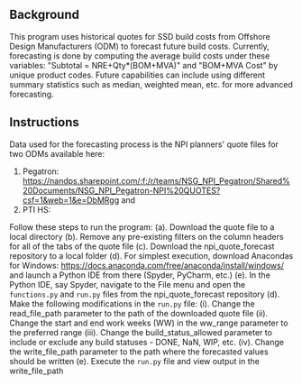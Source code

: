 ## Background

This program uses historical quotes for SSD build costs from Offshore Design Manufacturers (ODM) to forecast future build costs.
Currently, forecasting is done by computing the average build costs under these variables: "Subtotal = NRE+Qty*(BOM+MVA)" and "BOM+MVA Cost" by unique product codes. 
Future capabilities can include using different summary statistics such as median, weighted mean, etc. for more advanced forecasting. 

## Instructions

Data used for the forecasting process is the NPI planners' quote files for two ODMs available here: 
1. Pegatron: https://nandps.sharepoint.com/:f:/r/teams/NSG_NPI_Pegatron/Shared%20Documents/NSG_NPI_Pegatron-NPI%20QUOTES?csf=1&web=1&e=DbMRgg and 
2. PTI HS:

Follow these steps to run the program:
(a). Download the quote file to a local directory
(b). Remove any pre-existing filters on the column headers for all of the tabs of the quote file 
(c). Download the npi_quote_forecast repository to a local folder
(d). For simplest execution, download Anacondas for Windows: https://docs.anaconda.com/free/anaconda/install/windows/ and launch a Python IDE from there (Spyder, PyCharm, etc.)
(e). In the Python IDE, say Spyder, navigate to the File menu and open the ```functions.py``` and ```run.py``` files from the npi_quote_forecast repository
(d). Make the following modifications in the ```run.py``` file:
    (i). Change the read_file_path parameter to the path of the downloaded quote file
    (ii). Change the start and end work weeks (WW) in the ww_range parameter to the preferred range
    (iii). Change the build_status_allowed parameter to include or exclude any build statuses - DONE, NaN, WIP, etc.
    (iv). Change the write_file_path parameter to the path where the forecasted values should be written
(e). Execute the ```run.py``` file and view output in the write_file_path
 

